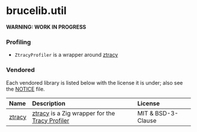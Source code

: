 # brucelib.util

**WARNING: WORK IN PROGRESS**

### Profiling

- `ZtracyProfiler` is a wrapper around [ztracy](https://github.com/michal-z/zig-gamedev/tree/main/libs/ztracy)


### Vendored

Each vendored library is listed below with the license it is under; also see the [NOTICE](NOTICE) file.

| Name | Description | License |
| :--- | :---------- | :------ |
| [ztracy](src/vendored/ztracy) | [ztracy](https://github.com/michal-z/zig-gamedev/tree/main/libs/ztracy) is a Zig wrapper for the [Tracy Profiler](https://github.com/wolfpld/tracy) |MIT & BSD-3-Clause|
